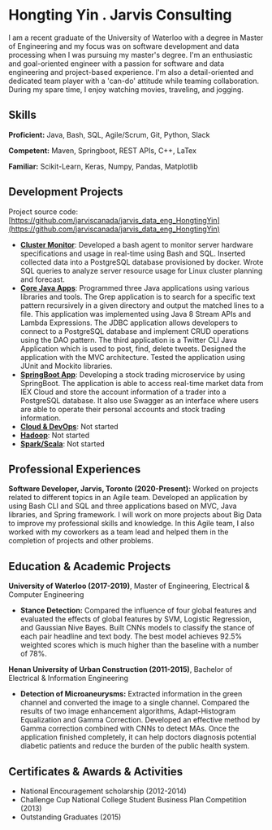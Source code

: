 
# Hongting Yin . Jarvis Consulting

I am a recent graduate of the University of Waterloo with a degree in Master of Engineering and my focus was on software development and data processing when I was pursuing my master's degree. I'm an enthusiastic and goal-oriented engineer with a passion for software and data engineering and project-based experience. I'm also a detail-oriented and dedicated team player with a 'can-do' attitude while teaming collaboration. During my spare time, I enjoy watching movies, traveling, and jogging.

## Skills
**Proficient:** Java, Bash, SQL, Agile/Scrum, Git, Python, Slack

**Competent:** Maven, Springboot, REST APIs, C++, LaTex

**Familiar:** Scikit-Learn, Keras, Numpy, Pandas, Matplotlib

## Development Projects

Project source code: [https://github.com/jarviscanada/jarvis_data_eng_HongtingYin](https://github.com/jarviscanada/jarvis_data_eng_HongtingYin)

- **[Cluster Monitor](./linux_sql)**: Developed a bash agent to monitor server hardware specifications and usage in real-time using Bash and SQL. Inserted collected data into a PostgreSQL database provisioned by docker. Wrote SQL queries to analyze server resource usage for Linux cluster planning and forecast.
- **[Core Java Apps](./core_java)**: Programmed three Java applications using various libraries and tools. The Grep application is to search for a specific text pattern recursively in a given directory and output the matched lines to a file. This application was implemented using Java 8 Stream APIs and Lambda Expressions. The JDBC application allows developers to connect to a PostgreSQL database and implement CRUD operations using the DAO pattern. The third application is a Twitter CLI Java Application which is used to post, find, delete tweets. Designed the application with the MVC architecture. Tested the application using JUnit and Mockito libraries.
- **[SpringBoot App](./springboot)**: Developing a stock trading microservice by using SpringBoot. The application is able to access real-time market data from IEX Cloud and store the account information of a trader into a PostgreSQL database. It also use Swagger as an interface where users are able to operate their personal accounts and stock trading information.
- **[Cloud & DevOps](./cloud_devops)**: Not started
- **[Hadoop](./hadoop)**: Not started
- **[Spark/Scala](./spark)**:  Not started

## Professional Experiences

**Software Developer,  Jarvis, Toronto (2020-Present):** Worked on projects related to different topics in an Agile team. Developed an application by using Bash CLI and SQL and three applications based on MVC, Java libraries, and Spring framework. I will work on more projects about Big Data to improve my professional skills and knowledge. In this Agile team, I also worked with my coworkers as a team lead and helped them in the completion of projects and other problems.

## Education & Academic Projects

**University of Waterloo (2017-2019)**, Master of Engineering, Electrical & Computer Engineering

- **Stance Detection:** Compared the influence of four global features and evaluated the effects of global features by SVM, Logistic Regression, and Gaussian Nive Bayes. Built CNNs models to classify the stance of each pair headline and text body. The best model achieves 92.5% weighted scores which is much higher than the baseline with a number of 78%.

**Henan University of Urban Construction (2011-2015)**, Bachelor of Electrical & Information Engineering

- **Detection of Microaneurysms:** Extracted information in the green channel and converted the image to a single channel. Compared the results of two image enhancement algorithms, Adapt-Histogram Equalization and Gamma Correction. Developed an effective method by Gamma correction combined with CNNs to detect MAs. Once the application finished completely, it can help doctors diagnosis potential diabetic patients and reduce the burden of the public health system. 

## Certificates & Awards & Activities
- National Encouragement scholarship (2012-2014)
- Challenge Cup National College Student Business Plan Competition (2013)
- Outstanding Graduates (2015)